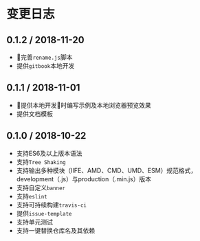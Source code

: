 # 变更日志

## 0.1.2 / 2018-11-20

- 完善`rename.js`脚本
- 提供`gitbook`本地开发

## 0.1.1 / 2018-11-01

- 提供本地开发时编写示例及本地浏览器预览效果
- 提供文档模板

## 0.1.0 / 2018-10-22

- 支持ES6及以上版本语法
- 支持`Tree Shaking`
- 支持输出多种模块（IIFE、AMD、CMD、UMD、ESM）规范格式，development（.js）与production（.min.js）版本
- 支持自定义`banner`
- 支持`eslint`
- 支持可持续构建`travis-ci`
- 提供`issue-template`
- 支持单元测试
- 支持一键替换仓库名及其依赖
